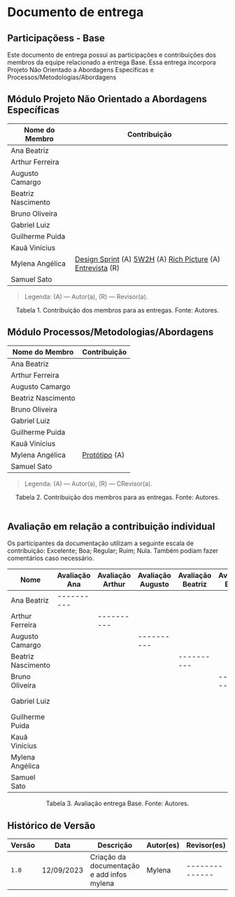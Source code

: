 # Documento de entrega
## Participaçõess - Base

Este documento de entrega possui as participações e contribuiçôes dos membros da equipe relacionado a entrega Base.
Essa entrega incorpora Projeto Não Orientado a Abordagens Específicas e Processos/Metodologias/Abordagens

## Módulo Projeto Não Orientado a Abordagens Específicas

| Nome do Membro     | Contribuição                                                                                                                                                                                  |
|--------------------|-----------------------------------------------------------------------------------------------------------------------------------------------------------------------------------------------|
| Ana Beatriz        | |     
| Arthur Ferreira    |                                                                                                                    |     
| Augusto Camargo    |                                                                                                                                          |     
| Beatriz Nascimento |                                                                                                                              |     
| Bruno Oliveira     |                                                        |     
| Gabriel Luiz       |                                                                                                                            |     
| Guilherme Puida    |                                                                                                                                           |     
| Kauã Vinícius      |                                                                                                                                           |     
| Mylena Angélica    | [Design Sprint](2.0.Design_Sprint.md) (A) [5W2H](./Engenharia-de-Requisitos/Elicitação/5W2H.md) (A) [Rich Picture](Adicionar) (A) [Entrevista](Adicionar) (R) |     
| Samuel Sato        | |     

> Legenda: (A) — Autor(a), (R) — Revisor(a).

<div style="text-align: center"> Tabela 1. Contribuição dos membros para as entregas. Fonte: Autores.</div>

## Módulo Processos/Metodologias/Abordagens

| Nome do Membro     | Contribuição                                                                                                                                                                                  |
|--------------------|-----------------------------------------------------------------------------------------------------------------------------------------------------------------------------------------------|
| Ana Beatriz        | |     
| Arthur Ferreira    |                                                                                                                    |     
| Augusto Camargo    |                                                                                                                                          |     
| Beatriz Nascimento |                                                                                                                              |     
| Bruno Oliveira     |                                                        |     
| Gabriel Luiz       |                                                                                                                            |     
| Guilherme Puida    |                                                                                                                                           |     
| Kauã Vinícius      |                                                                                                                                           |     
| Mylena Angélica    | [Protótipo](adicionar) (A) |     
| Samuel Sato        | |  
> Legenda: (A) — Autor(a), (R) — CRevisor(a).

<div style="text-align: center"> Tabela 2. Contribuição dos membros para as entregas. Fonte: Autores.</div>

<br>

## Avaliação em relação a contribuição individual
Os participantes da documentação utilizam a seguinte escala de contribuição: Excelente; Boa; Regular; Ruim; Nula. 
Também podiam fazer comentários caso necessário.

|         Nome       | Avaliação Ana | Avaliação Arthur | Avaliação Augusto | Avaliação Beatriz | Avaliação Bruno | Avaliação Gabriel | Avaliação Guilherme | Avaliação Kauã | Avaliação Mylena | Avaliação Samuel | 
|--------------------|---------------|------------------|-------------------|-------------------|-----------------|-------------------|---------------------|----------------|------------------|------------------|
| Ana Beatriz        |----------     |                  |                   |                   |                 |                   |                     |                | Excelente        |                  |
| Arthur Ferreira    |               |----------        |                   |                   |                 |                   |                     |                | Boa              |                  |
| Augusto Camargo    |               |                  |----------         |                   |                 |                   |                     |                | Boa              |                  |
| Beatriz Nascimento |               |                  |                   |----------         |                 |                   |                     |                | Excelente        |                  |
| Bruno Oliveira     |               |                  |                   |                   |----------       |                   |                     |                | Boa              |                  |
| Gabriel Luiz       |               |                  |                   |                   |                 |----------         |                     |                | Boa              |                  |
| Guilherme Puida    |               |                  |                   |                   |                 |                   |----------           |                | Excelente        |                  |
| Kauã Vinícius      |               |                  |                   |                   |                 |                   |                     |----------      | Excelente        |                  |
| Mylena Angélica    |               |                  |                   |                   |                 |                   |                     |                |----------        |                  |
| Samuel Sato        |               |                  |                   |                   |                 |                   |                     |                | Excelente        |----------        |                                                                                                                                                        ||

<div style="text-align: center"> Tabela 3. Avaliação entrega Base. Fonte: Autores.</div>


## Histórico de Versão

| Versão | Data       | Descrição                                                                                                         | Autor(es)        | Revisor(es)    |
|--------|------------|-------------------------------------------------------------------------------------------------------------------|------------------|----------------|
| `1.0`  | 12/09/2023 | Criação da documentação e add infos mylena                                                                        | Mylena           | -------------- |
